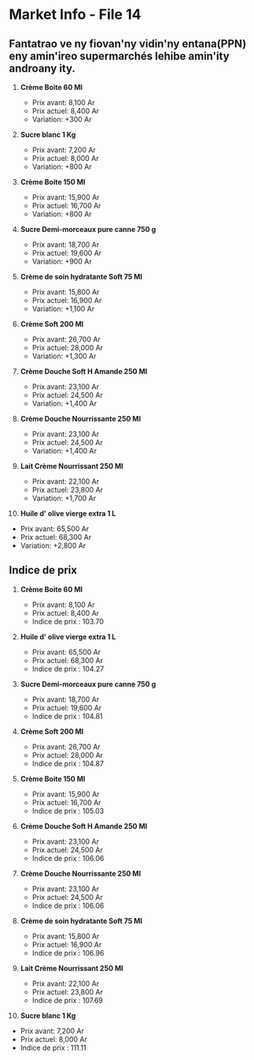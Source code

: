 # Market Info - File 14

## Fantatrao ve ny fiovan'ny vidin'ny entana(PPN) eny amin'ireo supermarchés lehibe amin'ity androany ity.

1. **Crème Boite 60 Ml**
   - Prix avant: 8,100 Ar
   - Prix actuel: 8,400 Ar
   - Variation: +300 Ar

2. **Sucre blanc 1 Kg**
   - Prix avant: 7,200 Ar
   - Prix actuel: 8,000 Ar
   - Variation: +800 Ar

3. **Crème Boite 150 Ml**
   - Prix avant: 15,900 Ar
   - Prix actuel: 16,700 Ar
   - Variation: +800 Ar

4. **Sucre Demi-morceaux pure canne 750 g**
   - Prix avant: 18,700 Ar
   - Prix actuel: 19,600 Ar
   - Variation: +900 Ar

5. **Crème de soin hydratante Soft 75 Ml**
   - Prix avant: 15,800 Ar
   - Prix actuel: 16,900 Ar
   - Variation: +1,100 Ar

6. **Crème Soft 200 Ml**
   - Prix avant: 26,700 Ar
   - Prix actuel: 28,000 Ar
   - Variation: +1,300 Ar

7. **Crème Douche Soft H Amande 250 Ml**
   - Prix avant: 23,100 Ar
   - Prix actuel: 24,500 Ar
   - Variation: +1,400 Ar

8. **Crème Douche Nourrissante 250 Ml**
   - Prix avant: 23,100 Ar
   - Prix actuel: 24,500 Ar
   - Variation: +1,400 Ar

9. **Lait Crème Nourrissant 250 Ml**
   - Prix avant: 22,100 Ar
   - Prix actuel: 23,800 Ar
   - Variation: +1,700 Ar

10. **Huile d' olive vierge extra 1 L**
   - Prix avant: 65,500 Ar
   - Prix actuel: 68,300 Ar
   - Variation: +2,800 Ar



## Indice de prix

1. **Crème Boite 60 Ml**
   - Prix avant: 8,100 Ar
   - Prix actuel: 8,400 Ar
   - Indice de prix : 103.70

2. **Huile d' olive vierge extra 1 L**
   - Prix avant: 65,500 Ar
   - Prix actuel: 68,300 Ar
   - Indice de prix : 104.27

3. **Sucre Demi-morceaux pure canne 750 g**
   - Prix avant: 18,700 Ar
   - Prix actuel: 19,600 Ar
   - Indice de prix : 104.81

4. **Crème Soft 200 Ml**
   - Prix avant: 26,700 Ar
   - Prix actuel: 28,000 Ar
   - Indice de prix : 104.87

5. **Crème Boite 150 Ml**
   - Prix avant: 15,900 Ar
   - Prix actuel: 16,700 Ar
   - Indice de prix : 105.03

6. **Crème Douche Soft H Amande 250 Ml**
   - Prix avant: 23,100 Ar
   - Prix actuel: 24,500 Ar
   - Indice de prix : 106.06

7. **Crème Douche Nourrissante 250 Ml**
   - Prix avant: 23,100 Ar
   - Prix actuel: 24,500 Ar
   - Indice de prix : 106.06

8. **Crème de soin hydratante Soft 75 Ml**
   - Prix avant: 15,800 Ar
   - Prix actuel: 16,900 Ar
   - Indice de prix : 106.96

9. **Lait Crème Nourrissant 250 Ml**
   - Prix avant: 22,100 Ar
   - Prix actuel: 23,800 Ar
   - Indice de prix : 107.69

10. **Sucre blanc 1 Kg**
   - Prix avant: 7,200 Ar
   - Prix actuel: 8,000 Ar
   - Indice de prix : 111.11

